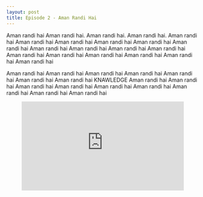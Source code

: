 ```yaml
---
layout: post
title: Episode 2 - Aman Randi Hai
---
```


Aman randi hai Aman randi hai. Aman randi hai. Aman randi hai. Aman randi hai
Aman randi hai Aman randi hai Aman randi hai Aman randi hai Aman randi hai
Aman randi hai Aman randi hai Aman randi hai Aman randi hai Aman randi hai 
Aman randi hai Aman randi hai Aman randi hai Aman randi hai Aman randi hai

Aman randi hai Aman randi hai Aman randi hai Aman randi hai Aman randi hai
Aman randi hai Aman randi hai KNAWLEDGE Aman randi hai Aman randi hai Aman randi hai Aman randi hai Aman randi hai Aman randi hai Aman randi hai Aman randi hai Aman randi hai

<figure class="wp-block-embed-wordpress wp-block-embed is-type-rich is-provider-spotify">
    <div class="wp-block-embed__wrapper">
      <iframe width="100%" height="232" allowtransparency="true" frameborder="0" allow="encrypted-media" src="https://open.spotify.com/embed-podcast/episode/35iOWD9irriM38iUR7kHUb">
      </iframe>
    </div>
 </figure>